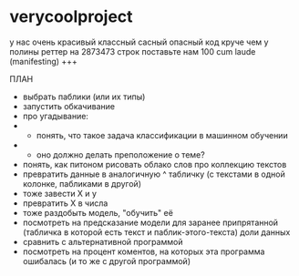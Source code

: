 # verycoolproject
у нас очень красивый классный сасный опасный код круче чем у полины реттер на 2873473 строк поставьте нам 100 cum laude (manifesting)
+++

ПЛАН
* выбрать паблики (или их типы)
* запустить обкачивание
* про угадывание: 
* * понять, что такое задача классификации в машинном обучении
* * оно должно делать преположение о теме?
* понять, как питоном рисовать облако слов про коллекцию текстов
* превратить данные в аналогичную ^ табличку (с текстами в одной колонке, пабликами в другой)
* тоже завести X и y
* превратить X в числа
* тоже раздобыть модель, "обучить" её
* посмотреть на предсказание модели для заранее припрятанной (табличка в которой есть текст и паблик-этого-текста) доли данных
* сравнить с альтернативной программой
* посмотреть на процент коментов, на которых эта программа ошибалась (и то же с другой программой)
